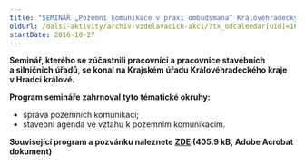 ```yaml
---
title: "SEMINÁŘ „Pozemní komunikace v praxi ombudsmana“ Královéhradecký kraj"
oldUrl: /dalsi-aktivity/archiv-vzdelavacich-akci/?tx_odcalendar[uid]=164&cHash=7cab41e817e9667ed8c97303920edcb7
startDate: 2016-10-27
---
```


<p><b>Seminář, kterého se zúčastnili pracovníci a pracovnice stavebních a silničních úřadů, se konal na Krajském úřadu Královéhradeckého kraje v Hradci králové.</b></p>
<p><b>Program semináře zahrnoval tyto tématické okruhy:</b></p>
<p></p><ul><li>správa pozemních komunikací;</li><li>stavební agenda ve vztahu k pozemním komunikacím.</li></ul><p><b>Související program a pozvánku naleznete <a href="/uploads-import/projekt_ESF/ARCHIV_2016/SEMINARE_ARCHIV/10_27_Pozemni_komunikace_v_praxi_ombudsmana_pozvanka.pdf" target="_blank">ZDE</a> (405.9 kB, Adobe Acrobat dokument)</b></p>
<p></p>
<p></p>
